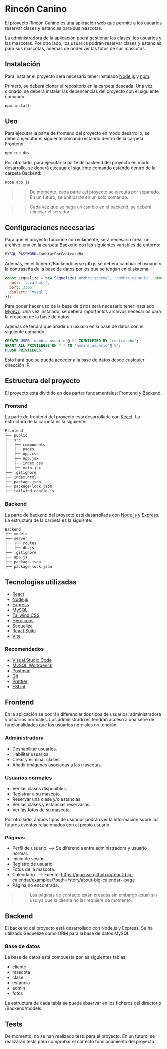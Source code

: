 # Rincón Canino

El proyecto Rincón Canino es una aplicación web que permite a los usuarios reservar clases y estancias para sus mascotas. 

La administradora de la aplicación podrá gestionar las clases, los usuarios y las mascotas. Por otro lado, los usuarios podrán reservar clases y estancias para sus mascotas, además de poder ver las fotos de sus mascotas.

## Instalación

Para instalar el proyecto será necesario tener instalado [Node.js](https://nodejs.org/) y [npm](https://www.npmjs.com/).

Primero, se deberá clonar el repositorio en la carpeta deseada. Una vez clonado, se deberá instalar las dependencias del proyecto con el siguiente comando: 

```bash
npm install
```

## Uso

Para ejecutar la parte de frontend del proyecto en modo desarrollo, se deberá ejecutar el siguiente comando estando dentro de la carpeta Frontend:

```bash
npm run dev
```

Por otro lado, para ejecutar la parte de backend del proyecto en modo desarrollo, se deberá ejecutar el siguiente comando estando dentro de la carpeta Backend:

```bash
node app.js
```

>> De momento, cada parte del proyecto se ejecuta por separado. En un futuro, se unificarán en un solo comando. 

>> Cada vez que se haga un cambio en el backend, se deberá reiniciar el servidor.

## Configuraciones necesarias

Para que el proyecto funcione correctamente, será necesario crear un archivo .env en la carpeta Backend con las siguientes variables de entorno:

```bash
MYSQL_PASSWORD=CambiarPorContraseña
```

Además, en el fichero /Backend/server/db.js se deberá cambiar el usuario y la contraseña de la base de datos por los que se tengan en el sistema.

```javascript
const sequelize = new Sequelize('nombre_schema', 'nombre_usuario', process.env.MYSQL_PASSWORD, {
  host: 'localhost',
  port: 3306,
  dialect: 'mysql',
});
```

Para poder hacer uso de la base de datos será necesario tener instalado [MySQL](https://www.mysql.com/). Una vez instalado, se deberá importar los archivos necesarios para la creación de la base de datos. 

Además se tendrá que añadir un usuario en la base de datos con el siguiente comando:

```sql
CREATE USER 'nombre_usuario'@'%' IDENTIFIED BY 'contraseña';
GRANT ALL PRIVILEGES ON *.* TO 'nombre_usuario'@'%';
FLUSH PRIVILEGES;
```

Esto hará que se pueda acceder a la base de datos desde cualquier dirección IP.

## Estructura del proyecto

El proyecto está dividido en dos partes fundamentales: Frontend y Backend.

### Frontend

La parte de frontend del proyecto está desarrollada con [React](https://es.reactjs.org/). La estructura de la carpeta es la siguiente:

```bash
Frontend
├── public
├── src
│   ├── components
│   ├── pages
│   ├── App.css
│   ├── App.jsx
│   ├── index.css
│   ├── main.jsx
├── .gitignore
├── index.html
├── package.json
├── package-lock.json
├── tailwind.config.js
```

### Backend

La parte de backend del proyecto está desarrollada con [Node.js](https://nodejs.org/) y [Express](https://expressjs.com/). La estructura de la carpeta es la siguiente:

```bash
Backend
├── models
├── server
│   ├── routes
│   ├── db.js
├── .gitignore
├── app.js
├── package.json
├── package-lock.json
```

## Tecnologías utilizadas

- [React](https://es.reactjs.org/)
- [Node.js](https://nodejs.org/)
- [Express](https://expressjs.com/)
- [MySQL](https://www.mysql.com/)
- [Tailwind CSS](https://tailwindcss.com/)
- [Heroicons](https://heroicons.com/)
- [Sequelize](https://sequelize.org/)
- [React Suite](https://rsuitejs.com/)
- [Vite](https://vitejs.dev/)

### Recomendados

- [Visual Studio Code](https://code.visualstudio.com/)
- [MySQL Workbench](https://www.mysql.com/products/workbench/)
- [Postman](https://www.postman.com/)
- [Git](https://git-scm.com/)
- [Prettier](https://prettier.io/)
- [ESLint](https://eslint.org/)

## Frontend

En la aplicación se podrán diferenciar dos tipos de usuarios: administradora y usuarios normales. Los administradores tendrán acceso a una serie de funcionalidades que los usuarios normales no tendrán.

### Administradora

- Deshabilitar usuarios.
- Habilitar usuarios.
- Crear y eliminar clases.
- Añadir imágenes asociadas a las mascotas.

### Usuarios normales

- Ver las clases disponibles.
- Registrar a su mascota.
- Reservar una clase y/o estancias.
- Ver las clases y estancias reservadas.
- Ver las fotos de su mascota.

Por otro lado, ambos tipos de usuarios podrán ver la información sobre los futuros eventos relacionados con el propio usuario.

### Páginas

- Perfil de usuario. --> Se diferencia entre administradora y usuario normal.
- Inicio de sesión.
- Registro de usuario.
- Fotos de la mascota.
- Calendario. --> Fuente: https://jquense.github.io/react-big-calendar/examples/?path=/story/about-big-calendar--page
- Página no encontrada.

>> Las páginas de contacto están creadas sin embargo están sin uso ya que la clienta no las requiere de momento.

## Backend

El backend del proyecto está desarrollado con Node.js y Express. Se ha utilizado Sequelize como ORM para la base de datos MySQL. 

### Base de datos

La base de datos está compuesta por las siguientes tablas:

- cliente
- mascota
- clase
- estancia
- admin
- fotos

La estructura de cada tabla se puede observar en los ficheros del directorio /Backend/models.

## Tests

De momento, no se han realizado tests para el proyecto. En un futuro, se realizarán tests para comprobar el correcto funcionamiento del proyecto.








